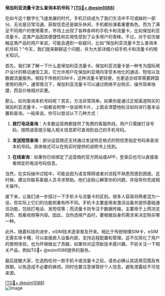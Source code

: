 **保加利亚流量卡怎么查询本机号码？[[TG💪+ @esim1088](https://t.me/s/esim1088)]**

在如今这个数字化飞速发展的时代，手机已经成为了我们生活中不可或缺的一部分。无论是日常沟通、获取信息还是娱乐休闲，手机都扮演着重要角色。而为了满足不同用户的使用需求，市场上出现了各种各样的手机卡和流量卡，比如保加利亚流量卡。这类产品因其便捷性和实用性受到了众多用户的青睐。不过，对于初次接触这类产品的用户来说，可能会遇到一些疑问，比如“保加利亚流量卡怎么查询本机号码？”今天，我们就来聊聊这个问题，并为大家详细介绍手机卡和流量卡的相关知识。

首先，我们来了解一下什么是保加利亚流量卡。保加利亚流量卡是一种专为国际用户设计的移动通信工具，它允许用户在保加利亚境内享受本地化的通话、短信以及数据流量服务。相较于传统的SIM卡，这种流量卡更轻便，也更适合经常需要跨国使用的用户。通常情况下，保加利亚流量卡可以通过网络平台购买，操作简单快捷，而且价格相对实惠。

那么，如何查询本机号码呢？其实，方法非常简单。如果你是通过正规渠道购买的保加利亚流量卡，一般都会附带一张说明卡片，上面会清楚地标注如何进行基本设置和查询。一般来说，你可以尝试以下几种方式：

1. **拨打电话查询**：大多数运营商都提供了免费的客服热线，用户只需拨打该号码，按照语音提示输入相关信息即可查询到自己的手机号码。
   
2. **发送短信查询**：部分运营商还支持通过发送特定格式的短信至指定号码来查询本机号码。具体格式可以在购买时提供的说明书上找到。

3. **在线查询**：如果你已经绑定了运营商的官方网站或APP，登录后也可以直接查看绑定的电话号码信息。

当然，在实际操作过程中，可能会因为语言障碍或者对流程不熟悉而感到困惑。这时候，建议你联系客服人员寻求帮助。他们会耐心解答你的问题，并指导你完成相关操作。

接下来，让我们进一步探讨一下手机卡与流量卡的区别。很多人容易将两者混为一谈，但实际上它们的功能侧重有所不同。手机卡主要是用来激活设备并提供基础通讯功能，包括打电话、发短信等；而流量卡则专注于数据传输，主要用于上网浏览网页、观看视频等内容。因此，当你选择产品时，要根据自身的需求来决定购买哪一种。

此外，随着科技的进步，eSIM技术逐渐普及开来。相比于传统物理SIM卡，eSIM无需实体卡槽，可以直接嵌入设备内部，支持远程配置和管理。这不仅简化了用户的使用体验，也为环保做出了贡献。如果你对这项新技术感兴趣，不妨关注一下相关产品，例如TG💪+ @esim1088提供的服务。

最后提醒大家，在选购任何一款手机卡或流量卡之前，请务必确认其适用范围及有效期，以免造成不必要的麻烦。同时也要注意保管好个人信息，避免泄露给不可信来源。

[[TG💪+ @esim1088](https://t.me/s/esim1088)]  
![Image](https://i.postimg.cc/4NQfJmqS/Snipaste-2025-05-13-00-14-12.png)